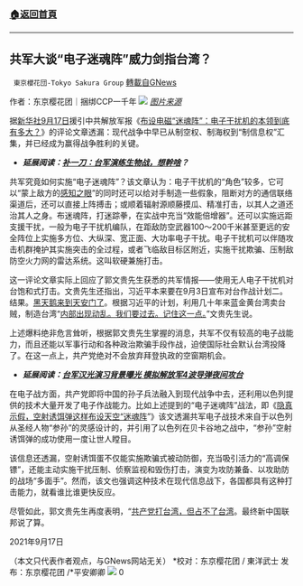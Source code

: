 ###  [:house:返回首頁](https://github.com/ourhimalayas/txt)
---


## 共军大谈“电子迷魂阵”威力剑指台湾？
` 東京櫻花団-Tokyo Sakura Group` [轉載自GNews](https://gnews.org/zh-hans/1538560/)

作者：东京樱花团｜捆绑CCP一千年
![](https://lh5.googleusercontent.com/W5dgq1BzzauAGb_MvAlxuQ4jlphiWrJJOdpUMV--eutA1RqTyKKxDfw355nccPrdCza8oQQesNYgtlTz7dyFuZOBzj-o-EjGLZDoMCRROehqpF_yGjzWSgbNv_wWDsx0hw=s0)
[*图片来源*](https://inews.gtimg.com/newsapp_bt/0/13976969948/1000.jpg)

据[新华社9月17日](http://www.news.cn/mil/2021-09/17/c_1211372723.htm)援引中共解放军报《[布设电磁“迷魂阵”：电子干扰机的本领到底有多大？](http://www.taihainet.com/news/military/zgjq/2021-09-17/2553985.html)》的评论文章透漏：现代战争中早已从制空权、制海权到“制信息权”汇集，并已经成为赢得战争胜利的关键。

- ***延展阅读：***[***补一刀：台军演练生物战，想幹啥***](https://www.chinahot.org/military/119829/%E8%A3%9C%E5%A3%B9%E5%88%80%EF%BC%9A%E5%8F%B0%E8%BB%8D%E6%BC%94%E7%B7%B4%E7%94%9F%E7%89%A9%E6%88%B0%EF%BC%8C%E6%83%B3%E5%B9%B9%E5%95%A5%EF%BC%9F.html)***？***


共军究竟如何实施“电子迷魂阵”？该文章认为：电子干扰机的“角色”较多，它可以“蒙上敌方的[感知之眼](http://www.xinhuanet.com/science/2020-12/10/c_139577355.htm)”的同时还可以给对手制造一些假象，阻断对方的通信联络渠道后，还可以直接上阵搏击；或顺着辐射源顺藤摸瓜、精准打击，以其人之道还治其人之身。布迷魂阵，打迷踪拳，在实战中充当“效能倍增器”。还可以实施远距支援干扰，一般为电子干扰机编队，在距敌防空武器100～200千米甚至更远的安全阵位上实施多方位、大纵深、宽正面、大功率电子干扰。电子干扰机可以伴随攻击机群掩护其实施突击的全过程，或者飞临敌目标区附近，实施干扰欺骗、压制敌防空火力网的雷达系统。这叫软硬兼施打击。

这一评论文章实际上回应了郭文贵先生获悉的共军情报——使用无人电子干扰机对台饱和式打击。文贵先生还指出，习近平本来要在9月3日宣布对台作战计划二。结果。[黑天鹅来到天安门了](https://www.rfi.fr/cn/%E4%B8%AD%E5%9B%BD/20210906-%E5%8C%97%E4%BA%AC%E5%A4%A9%E5%AE%89%E9%97%A8%E5%B9%BF%E5%9C%BA%E6%98%A8%E9%A3%9E%E6%9D%A5%E9%BB%91%E5%A4%A9%E9%B9%85-%E7%BD%91%E7%BB%9C%E8%AE%AE%E8%AE%BA%E6%9C%89%E5%BC%95%E7%94%B3)。根据习近平的计划，利用几十年来蓝金黄台湾卖台贼，制造台湾“[内部出现动乱。我们要过去。记住这一点。](https://gtv.org/video/id=61375c1e637d1e60db2fe8ad)”文贵先生说。

上述爆料绝非危言耸听，根据郭文贵先生掌握的消息，共军不仅有较高的电子战能力，而且还能以军事行动和各种政治欺骗手段作战，迫使国际社会默认台湾投降了。在这一点上，共产党绝对不会放弃拜登执政的空窗期机会。

- ***延展阅读：***[***台军汉光演习背景曝光 模拟解放军4波导弹夜间攻台***](https://mil.sina.cn/zgjq/2021-09-17/detail-iktzqtyt6570107.d.html?from=wap)


在电子战方面，共产党即将中国的孙子兵法融入到现代战争中去，还利用以色列提供的技术大量开发了电子作战能力。比如上述提到的“电子迷魂阵”战法，即《[隐真示假，空射诱饵弹这样布设天空“迷魂阵](http://www.81.cn/bq/2021-05/14/content_10035279.htm)”》该文透漏共军电子战技术来自于以色列从圣经人物“参孙”的灵感设计的，并引用了以色列在贝卡谷地之战中，“参孙”空射诱饵弹的成功使用一度让世人瞠目。

该信息还透漏，空射诱饵蛋不仅能实施欺骗式被动防御，充当吸引活力的“高调保镖”，还能主动实施干扰压制、侦察监视和毁伤打击，演变为攻防兼备、以攻助防的战场“多面手”。然而，该文也强调这种技术在现代信息战下，各国都具有这种打击能力，就看谁比谁更快反应。

尽管如此，郭文贵先生再度表明，“[共产党打台湾，但占不了台湾](https://gtv.org/video/id=611e5204ce352b4048cae323%0a%0a)。最终新中国联邦说了算。

2021年9月17日

（本文只代表作者观点，与GNews网站无关）
*校对：东京樱花团 / 東洋武士
发布：东京樱花团 /*平安卿卿
![](https://assets.gnews.org/wp-content/uploads/2021/09/image0-1-18.jpg)
0
